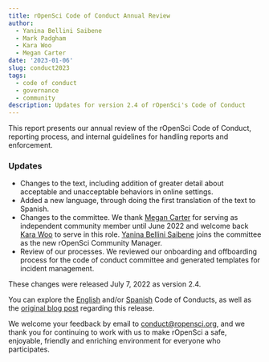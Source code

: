 ```yaml
---
title: rOpenSci Code of Conduct Annual Review
author:
  - Yanina Bellini Saibene
  - Mark Padgham
  - Kara Woo
  - Megan Carter
date: '2023-01-06'
slug: conduct2023
tags:
  - code of conduct
  - governance
  - community
description: Updates for version 2.4 of rOpenSci's Code of Conduct
---
```


This report presents our annual review of the rOpenSci Code of Conduct, reporting process, and internal guidelines for handling reports and enforcement.

### Updates 

* Changes to the text, including addition of greater detail about acceptable and unacceptable behaviors in online settings.
* Added a new language, through doing the first translation of the text to Spanish.
* Changes to the committee. We thank [Megan Carter](https://www.esipfed.org/about/people/megan-carter) for serving as independent community member until June 2022 
and welcome back [Kara Woo](https://karawoo.com/) to serve in this role. [Yanina Bellini Saibene](/author/yanina-bellini-saibene/) joins the 
committee as the new rOpenSci Community Manager.
* Review of our processes. We reviewed our onboarding and offboarding process for the code of conduct committee and generated templates for incident management.

These changes were released July 7, 2022 as version 2.4. 

You can explore the [English](/code-of-conduct/) and/or [Spanish](/es/codigo-de-conducta/) Code of Conducts, as well as the [original blog post](/blog/2022/07/12/coc-update/) regarding this release. 

We welcome your feedback by email to <conduct@ropensci.org>, and we thank you for continuing to work with us to make rOpenSci 
a safe, enjoyable, friendly and enriching environment for everyone who participates.